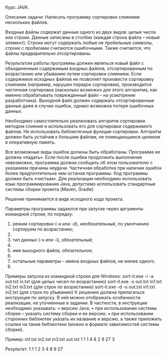 Курс JAVA.

Описание задачи: Написать программу сортировки слиянием нескольких файлов.

Входные файлы содержат данные одного из двух видов: целые числа или строки. Данные записаны в столбик (каждая строка файла – новый элемент). Строки могут содержать любые не пробельные символы, строки с пробелами считаются ошибочными. Также считается, что файлы предварительно отсортированы.

Результатом работы программы должен являться новый файл с объединенным содержимым входных файлов, отсортированным по возрастанию или убыванию путем сортировки слиянием.
Если содержимое исходных файлов не позволяет произвести сортировку слиянием (например, нарушен порядок сортировки), производится частичная сортировка (насколько возможно для этого алгоритма, как именно обрабатывать поврежденный файл – на усмотрение разработчика). Выходной файл должен содержать отсортированные данные даже в случае ошибок, однако возможна потеря ошибочных данных.

Необходимо самостоятельно реализовать алгоритм сортировки методом слияния и использовать его для сортировки содержимого файлов. Не использовать библиотечные функции сортировки. Алгоритм должен быть устойчив к большим файлам, не помещающимся целиком в оперативную память.

Все возможные виды ошибок должны быть обработаны. Программа не должна «падать». Если после ошибки продолжить выполнение невозможно, программа должна сообщить об этом пользователю с указанием причины неудачи. Частичная обработка при наличии ошибок более предпочтительна чем останов программы. Код программы должен быть «чистым».
Для реализации необходимо использовать язык программирования Java, допустимо использовать стандартные системы сборки проекта (Maven, Gradle)

Решение принимается в виде исходного кода проекта.

Параметры программы задаются при запуске через аргументы командной строки, по порядку:

1. режим сортировки (-a или -d), необязательный, по умолчанию сортируем по возрастанию;
2. 
3. тип данных (-s или -i), обязательный;
4. 
5. имя выходного файла, обязательное;
6. 
7. остальные параметры – имена входных файлов, не менее одного.
8. 
Примеры запуска из командной строки для Windows:
sort-it.exe -i -a out.txt in.txt (для целых чисел по возрастанию)
sort-it.exe -s out.txt in1.txt in2.txt in3.txt (для строк по возрастанию)
sort-it.exe -d -s out.txt in1.txt in2.txt (для строк по убыванию)
К решению должна прилагаться инструкция по запуску. В ней можно отображать особенности реализации, не уточненные в задании. В частности, в инструкции необходимо указывать:
• версию Java;
• при использовании системы сборки – указать систему сборки и ее версию;
• при использовании сторонних библиотек указать их название и версию, а также приложить ссылки на такие библиотеки (можно в формате зависимостей системы сборки).

Пример:
in1.txt in2.txt in3.txt out.txt
1  1  1 
4  8  2 
9 27  3 

Результат:
1
1
1
2
3
4
8
9
27
